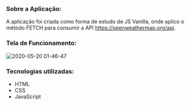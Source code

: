 ### Sobre a Aplicação:

A aplicação foi criada como forma de estudo de JS Vanilla, onde aplico o método FETCH para consumir a API https://openweathermap.org/api.

### Tela de Funcionamento:

![2020-05-20 01-46-47](https://user-images.githubusercontent.com/51519268/82407422-80a2ee00-9a3f-11ea-95f0-25f5037f1b11.gif)

### Tecnologias utilizadas:
* HTML
* CSS
* JavaScript
